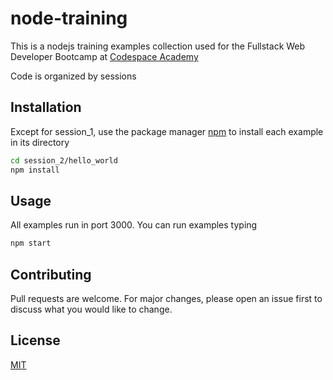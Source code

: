# node-training

This is a nodejs training examples collection used for the Fullstack Web Developer Bootcamp at [Codespace Academy](https://www.codespaceacademy.com/en/bootcamps/curso-programacion-web-malaga)

Code is organized by sessions

## Installation

Except for session_1, use the package manager [npm](https://www.npmjs.com/) to install each example in its directory

```bash
cd session_2/hello_world
npm install
```

## Usage
All examples run in port 3000. You can run examples typing

```bash
npm start
```

## Contributing
Pull requests are welcome. For major changes, please open an issue first to discuss what you would like to change.

## License
[MIT](https://choosealicense.com/licenses/mit/)